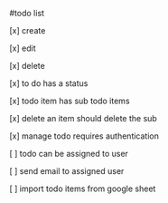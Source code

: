 #todo list

[x] create

[x] edit

[x] delete

[x] to do has a status

[x] todo item has sub todo items

[x] delete an item should delete the sub

[x] manage todo requires authentication

[ ] todo can be assigned to user

[ ] send email to assigned user

[ ] import todo items from google sheet
